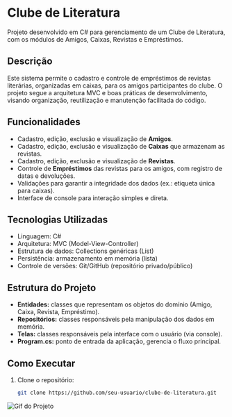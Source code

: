 # Clube de Literatura

Projeto desenvolvido em C# para gerenciamento de um Clube de Literatura, com os módulos de Amigos, Caixas, Revistas e Empréstimos.

## Descrição

Este sistema permite o cadastro e controle de empréstimos de revistas literárias, organizadas em caixas, para os amigos participantes do clube. O projeto segue a arquitetura MVC e boas práticas de desenvolvimento, visando organização, reutilização e manutenção facilitada do código.

## Funcionalidades

- Cadastro, edição, exclusão e visualização de **Amigos**.
- Cadastro, edição, exclusão e visualização de **Caixas** que armazenam as revistas.
- Cadastro, edição, exclusão e visualização de **Revistas**.
- Controle de **Empréstimos** das revistas para os amigos, com registro de datas e devoluções.
- Validações para garantir a integridade dos dados (ex.: etiqueta única para caixas).
- Interface de console para interação simples e direta.

## Tecnologias Utilizadas

- Linguagem: C#
- Arquitetura: MVC (Model-View-Controller)
- Estrutura de dados: Collections genéricas (List<T>)
- Persistência: armazenamento em memória (lista)
- Controle de versões: Git/GitHub (repositório privado/público)
  
## Estrutura do Projeto

- **Entidades:** classes que representam os objetos do domínio (Amigo, Caixa, Revista, Empréstimo).
- **Repositórios:** classes responsáveis pela manipulação dos dados em memória.
- **Telas:** classes responsáveis pela interface com o usuário (via console).
- **Program.cs:** ponto de entrada da aplicação, gerencia o fluxo principal.

## Como Executar

1. Clone o repositório:
   ```bash
   git clone https://github.com/seu-usuario/clube-de-literatura.git

![Gif do Projeto](https://i.imgur.com/qn84zCR.gif)
